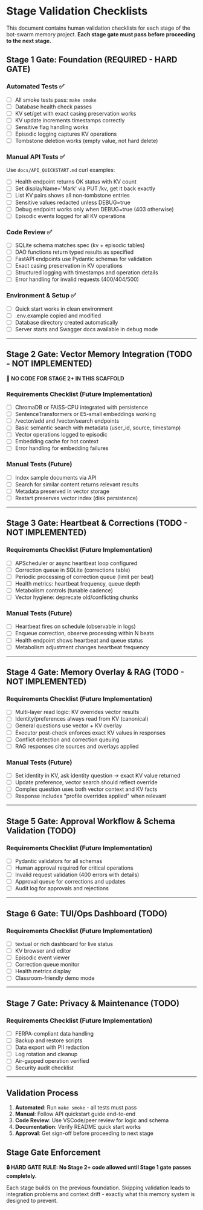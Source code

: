 # Stage Validation Checklists

This document contains human validation checklists for each stage of the bot-swarm memory project. **Each stage gate must pass before proceeding to the next stage.**

## Stage 1 Gate: Foundation (REQUIRED - HARD GATE)

### Automated Tests ✅
- [ ] All smoke tests pass: `make smoke`
- [ ] Database health check passes
- [ ] KV set/get with exact casing preservation works
- [ ] KV update increments timestamps correctly
- [ ] Sensitive flag handling works
- [ ] Episodic logging captures KV operations
- [ ] Tombstone deletion works (empty value, not hard delete)

### Manual API Tests ✅
Use `docs/API_QUICKSTART.md` curl examples:
- [ ] Health endpoint returns OK status with KV count
- [ ] Set displayName='Mark' via PUT /kv, get it back exactly
- [ ] List KV pairs shows all non-tombstone entries
- [ ] Sensitive values redacted unless DEBUG=true
- [ ] Debug endpoint works only when DEBUG=true (403 otherwise)
- [ ] Episodic events logged for all KV operations

### Code Review ✅
- [ ] SQLite schema matches spec (kv + episodic tables)
- [ ] DAO functions return typed results as specified
- [ ] FastAPI endpoints use Pydantic schemas for validation
- [ ] Exact casing preservation in KV operations
- [ ] Structured logging with timestamps and operation details
- [ ] Error handling for invalid requests (400/404/500)

### Environment & Setup ✅
- [ ] Quick start works in clean environment
- [ ] .env.example copied and modified
- [ ] Database directory created automatically
- [ ] Server starts and Swagger docs available in debug mode

---

## Stage 2 Gate: Vector Memory Integration (TODO - NOT IMPLEMENTED)

**🚫 NO CODE FOR STAGE 2+ IN THIS SCAFFOLD**

### Requirements Checklist (Future Implementation)
- [ ] ChromaDB or FAISS-CPU integrated with persistence
- [ ] SentenceTransformers or E5-small embeddings working
- [ ] /vector/add and /vector/search endpoints
- [ ] Basic semantic search with metadata (user_id, source, timestamp)
- [ ] Vector operations logged to episodic
- [ ] Embedding cache for hot context
- [ ] Error handling for embedding failures

### Manual Tests (Future)
- [ ] Index sample documents via API
- [ ] Search for similar content returns relevant results
- [ ] Metadata preserved in vector storage
- [ ] Restart preserves vector index (disk persistence)

---

## Stage 3 Gate: Heartbeat & Corrections (TODO - NOT IMPLEMENTED)

### Requirements Checklist (Future Implementation)
- [ ] APScheduler or async heartbeat loop configured
- [ ] Correction queue in SQLite (corrections table)
- [ ] Periodic processing of correction queue (limit per beat)
- [ ] Health metrics: heartbeat frequency, queue depth
- [ ] Metabolism controls (tunable cadence)
- [ ] Vector hygiene: deprecate old/conflicting chunks

### Manual Tests (Future)
- [ ] Heartbeat fires on schedule (observable in logs)
- [ ] Enqueue correction, observe processing within N beats
- [ ] Health endpoint shows heartbeat and queue status
- [ ] Metabolism adjustment changes heartbeat frequency

---

## Stage 4 Gate: Memory Overlay & RAG (TODO - NOT IMPLEMENTED)

### Requirements Checklist (Future Implementation)
- [ ] Multi-layer read logic: KV overrides vector results
- [ ] Identity/preferences always read from KV (canonical)
- [ ] General questions use vector + KV overlay
- [ ] Executor post-check enforces exact KV values in responses
- [ ] Conflict detection and correction queuing
- [ ] RAG responses cite sources and overlays applied

### Manual Tests (Future)
- [ ] Set identity in KV, ask identity question → exact KV value returned
- [ ] Update preference, vector search should reflect override
- [ ] Complex question uses both vector context and KV facts
- [ ] Response includes "profile overrides applied" when relevant

---

## Stage 5 Gate: Approval Workflow & Schema Validation (TODO)

### Requirements Checklist (Future Implementation)
- [ ] Pydantic validators for all schemas
- [ ] Human approval required for critical operations
- [ ] Invalid request validation (400 errors with details)
- [ ] Approval queue for corrections and updates
- [ ] Audit log for approvals and rejections

---

## Stage 6 Gate: TUI/Ops Dashboard (TODO)

### Requirements Checklist (Future Implementation)
- [ ] textual or rich dashboard for live status
- [ ] KV browser and editor
- [ ] Episodic event viewer
- [ ] Correction queue monitor
- [ ] Health metrics display
- [ ] Classroom-friendly demo mode

---

## Stage 7 Gate: Privacy & Maintenance (TODO)

### Requirements Checklist (Future Implementation)
- [ ] FERPA-compliant data handling
- [ ] Backup and restore scripts
- [ ] Data export with PII redaction
- [ ] Log rotation and cleanup
- [ ] Air-gapped operation verified
- [ ] Security audit checklist

---

## Validation Process

1. **Automated**: Run `make smoke` - all tests must pass
2. **Manual**: Follow API quickstart guide end-to-end
3. **Code Review**: Use VSCode/peer review for logic and schema
4. **Documentation**: Verify README quick start works
5. **Approval**: Get sign-off before proceeding to next stage

## Stage Gate Enforcement

**🔒 HARD GATE RULE: No Stage 2+ code allowed until Stage 1 gate passes completely.**

Each stage builds on the previous foundation. Skipping validation leads to integration problems and context drift - exactly what this memory system is designed to prevent.
